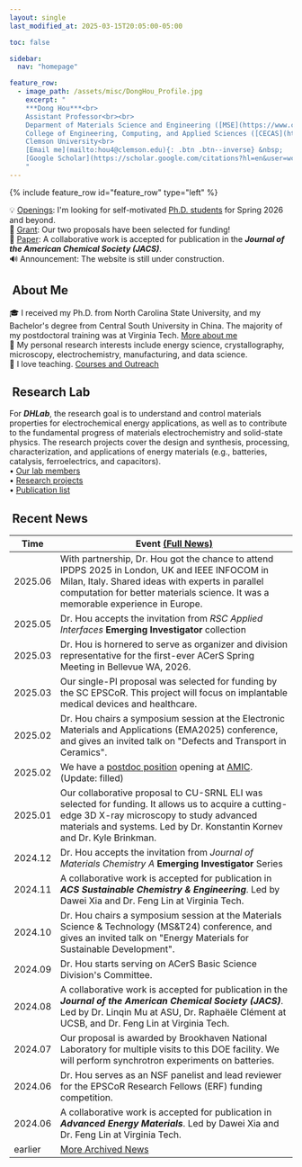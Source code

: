 ```yaml
---
layout: single
last_modified_at: 2025-03-15T20:05:00-05:00

toc: false

sidebar:
  nav: "homepage"

feature_row:
  - image_path: /assets/misc/DongHou_Profile.jpg
    excerpt: "
    ***Dong Hou***<br>
    Assistant Professor<br><br>
    Deparment of Materials Science and Engineering ([MSE](https://www.clemson.edu/cecas/departments/mse/index.html))<br>
    College of Engineering, Computing, and Applied Sciences ([CECAS](https://www.clemson.edu/cecas/index.html))<br>
    Clemson University<br>
    [Email me](mailto:hou4@clemson.edu){: .btn .btn--inverse} &nbsp;
    [Google Scholar](https://scholar.google.com/citations?hl=en&user=wc392IUAAAAJ){: .btn .btn--inverse}
    "
---
```

{% include feature_row id="feature_row" type="left" %}
<!-- Latest news, sync with brief-news section-->
<!-- Update the dates on header section-->
<div class="notice--success">
  💡 <a href="/group/index.html">Openings</a>: I'm looking for self-motivated <a href="/assets/docs/lab_openings_final.pdf">Ph.D. students</a> for Spring 2026 and beyond.<br>
  🌟 <a href="/index.html#recent-news">Grant</a>: Our two proposals have been selected for funding!<br>
  📝 <a href="/index.html#recent-news">Paper</a>: A collaborative work is accepted for publication in the <b><em>Journal of the American Chemical Society (JACS)</em></b>.<br>
  🔊 Announcement: The website is still under construction.<br>
</div>

## <i class="fa fa-feather-alt fa-fw"></i>&nbsp;About Me
🎓 I received my Ph.D. from North Carolina State University, and my Bachelor's degree from Central South University in China. The majority of my postdoctoral training was at Virginia Tech. <a href="/bio/index.html">More about me</a><br>
🔬 My personal research interests include energy science, crystallography, microscopy, electrochemistry, manufacturing, and data science.<br>
📘 I love teaching. <a href="/teaching/index.html">Courses and Outreach</a><br>

## <i class="fa fa-layer-group fa-fw"></i>&nbsp;Research Lab
For <b><em>DHLab</em></b>, the research goal is to understand and control materials properties for electrochemical energy applications, as well as to contribute to the fundamental progress of materials electrochemistry and solid-state physics. The research projects cover the design and synthesis, processing, characterization, and applications of energy materials (e.g., batteries, catalysis, ferroelectrics, and capacitors).<br>
&bull;&nbsp;<a href="/group/index.html">Our lab members</a><br>
&bull;&nbsp;<a href="/research/index.html">Research projects</a><br>
&bull;&nbsp;<a href="/products/index.html">Publication list</a><br>
<!-- Full financial support (RA/TA) will be provided. I always welcome undergraduate students to join. -->

## <i class="fa fa-seedling fa-fw"></i>&nbsp;Recent News
<table>
  <thead><tr><th>Time</th><th>Event&nbsp;<a href="/posts/index.html">(Full News)</a></th></tr></thead>
  <tbody>
    <!-- <tr><td>2025.0x</td><td>text</td></tr> -->
    <tr><td>2025.06</td><td>With partnership, Dr. Hou got the chance to attend IPDPS 2025 in London, UK and IEEE INFOCOM in Milan, Italy. Shared ideas with experts in parallel computation for better materials science. It was a memorable experience in Europe.</td></tr>
    <tr><td>2025.05</td><td>Dr. Hou accepts the invitation from <em>RSC Applied Interfaces</em> <b>Emerging Investigator</b> collection</td></tr>
    <tr><td>2025.03</td><td>Dr. Hou is hornered to serve as organizer and division representative for the first-ever ACerS Spring Meeting in Bellevue WA, 2026.</td></tr>
    <tr><td>2025.03</td><td>Our single-PI proposal was selected for funding by the SC EPSCoR. This project will focus on implantable medical devices and healthcare.</td></tr>
    <tr><td>2025.02</td><td>Dr. Hou chairs a symposium session at the Electronic Materials and Applications (EMA2025) conference, and gives an invited talk on "Defects and Transport in Ceramics".</td></tr>
    <tr><td>2025.02</td><td>We have a <a href="/assets/docs/AMIC_Postdoc_202501.pdf">postdoc position</a> opening at <a href="/assets/docs/AMIC_Flyer_202501.pdf">AMIC</a>. (Update: filled)</td></tr>
    <tr><td>2025.01</td><td>Our collaborative proposal to CU-SRNL ELI was selected for funding. It allows us to acquire a cutting-edge 3D X-ray microscopy to study advanced materials and systems. Led by Dr. Konstantin Kornev and Dr. Kyle Brinkman.</td></tr>
    <tr><td>2024.12</td><td>Dr. Hou accepts the invitation from <em>Journal of Materials Chemistry A</em> <b>Emerging Investigator</b> Series</td></tr>
    <tr><td>2024.11</td><td>A collaborative work is accepted for publication in <b><em>ACS Sustainable Chemistry & Engineering</em></b>. Led by Dawei Xia and Dr. Feng Lin at Virginia Tech.</td></tr>
    <tr><td>2024.10</td><td>Dr. Hou chairs a symposium session at the Materials Science & Technology (MS&T24) conference, and gives an invited talk on "Energy Materials for Sustainable Development".</td></tr>
    <tr><td>2024.09</td><td>Dr. Hou starts serving on ACerS Basic Science Division's Committee.</td></tr>    
    <tr><td>2024.08</td><td>A collaborative work is accepted for publication in the <b><em>Journal of the American Chemical Society (JACS)</em></b>. Led by Dr. Linqin Mu at ASU, Dr. Raphaële Clément at UCSB, and Dr. Feng Lin at Virginia Tech.</td></tr>
    <tr><td>2024.07</td><td>Our proposal is awarded by Brookhaven National Laboratory for multiple visits to this DOE facility. We will perform synchrotron experiments on batteries.</td></tr>
    <tr><td>2024.06</td><td>Dr. Hou serves as an NSF panelist and lead reviewer for the EPSCoR Research Fellows (ERF) funding competition.</td></tr>
    <tr><td>2024.06</td><td>A collaborative work is accepted for publication in <b><em>Advanced Energy Materials</em></b>. Led by Dawei Xia and Dr. Feng Lin at Virginia Tech.</td></tr>
    <tr><td>earlier</td><td><a href="/posts/index.html">More Archived News</a></td></tr>
  </tbody>
</table>